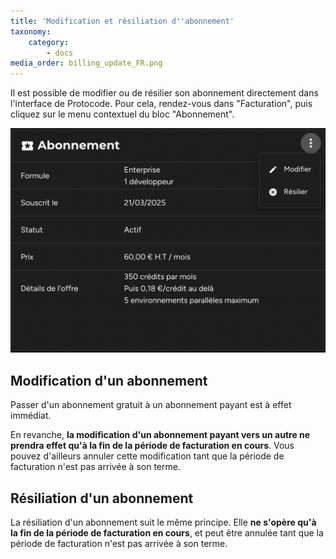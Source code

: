 ```yaml
---
title: 'Modification et résiliation d''abonnement'
taxonomy:
    category:
        - docs
media_order: billing_update_FR.png
---
```


Il est possible de modifier ou de résilier son abonnement directement dans l'interface de Protocode. Pour cela, rendez-vous dans "Facturation", puis cliquez sur le menu contextuel du bloc "Abonnement".

![billing_update_FR](billing_update_FR.png?style=max-width:25rem;)

## Modification d'un abonnement

Passer d'un abonnement gratuit à un abonnement payant est à effet immédiat.

En revanche, **la modification d'un abonnement payant vers un autre ne prendra effet qu'à la fin de la période de facturation en cours**. Vous pouvez d'ailleurs annuler cette modification tant que la période de facturation n'est pas arrivée à son terme.

## Résiliation d'un abonnement

La résiliation d'un abonnement suit le même principe. Elle **ne s'opère qu'à la fin de la période de facturation en cours**, et peut être annulée tant que la période de facturation n'est pas arrivée à son terme.
